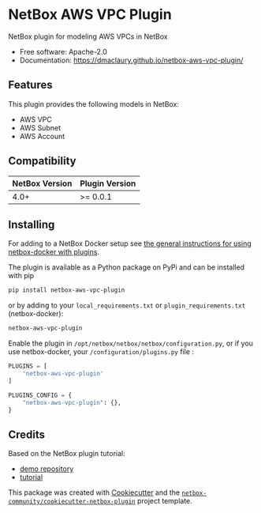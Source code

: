 # NetBox AWS VPC Plugin

NetBox plugin for modeling AWS VPCs in NetBox

* Free software: Apache-2.0
* Documentation: https://dmaclaury.github.io/netbox-aws-vpc-plugin/

## Features

This plugin provides the following models in NetBox:

* AWS VPC
* AWS Subnet
* AWS Account

## Compatibility

| NetBox Version | Plugin Version |
|----------------|----------------|
|     4.0+       |    >= 0.0.1    |

## Installing

For adding to a NetBox Docker setup see
[the general instructions for using netbox-docker with plugins](https://github.com/netbox-community/netbox-docker/wiki/Using-Netbox-Plugins).

The plugin is available as a Python package on PyPi and can be installed with pip  

```bash
pip install netbox-aws-vpc-plugin
```

or by adding to your `local_requirements.txt` or `plugin_requirements.txt` (netbox-docker):

```bash
netbox-aws-vpc-plugin
```

Enable the plugin in `/opt/netbox/netbox/netbox/configuration.py`,
 or if you use netbox-docker, your `/configuration/plugins.py` file :

```python
PLUGINS = [
    'netbox-aws-vpc-plugin'
]

PLUGINS_CONFIG = {
    "netbox-aws-vpc-plugin": {},
}
```

## Credits

Based on the NetBox plugin tutorial:

* [demo repository](https://github.com/netbox-community/netbox-plugin-demo)
* [tutorial](https://github.com/netbox-community/netbox-plugin-tutorial)

This package was created with [Cookiecutter](https://github.com/audreyr/cookiecutter) and the [`netbox-community/cookiecutter-netbox-plugin`](https://github.com/netbox-community/cookiecutter-netbox-plugin) project template.
